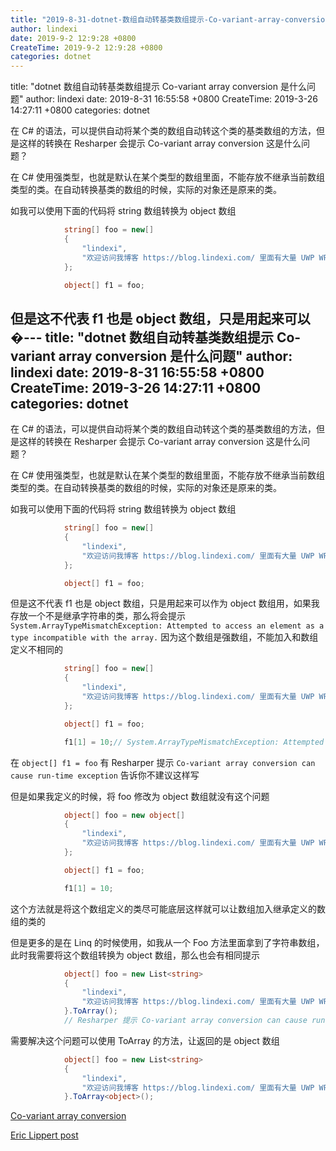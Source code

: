 ```yaml
---
title: "2019-8-31-dotnet-数组自动转基类数组提示-Co-variant-array-conversion-是什么问题"
author: lindexi
date: 2019-9-2 12:9:28 +0800
CreateTime: 2019-9-2 12:9:28 +0800
categories: dotnet
---
```


title: "dotnet 数组自动转基类数组提示 Co-variant array conversion 是什么问题"
author: lindexi
date: 2019-8-31 16:55:58 +0800
CreateTime: 2019-3-26 14:27:11 +0800
categories: dotnet

<!--more-->



在 C# 的语法，可以提供自动将某个类的数组自动转这个类的基类数组的方法，但是这样的转换在 Resharper 会提示 Co-variant array conversion 这是什么问题？

<!--more-->



在 C# 使用强类型，也就是默认在某个类型的数组里面，不能存放不继承当前数组类型的类。在自动转换基类的数组的时候，实际的对象还是原来的类。

如我可以使用下面的代码将 string 数组转换为 object 数组

```csharp
            string[] foo = new[]
            {
                "lindexi",
                "欢迎访问我博客 https://blog.lindexi.com/ 里面有大量 UWP WPF 博客"
            };

            object[] f1 = foo;
```

但是这不代表 f1 也是 object 数组，只是用起来可以�---
title: "dotnet 数组自动转基类数组提示 Co-variant array conversion 是什么问题"
author: lindexi
date: 2019-8-31 16:55:58 +0800
CreateTime: 2019-3-26 14:27:11 +0800
categories: dotnet
---

在 C# 的语法，可以提供自动将某个类的数组自动转这个类的基类数组的方法，但是这样的转换在 Resharper 会提示 Co-variant array conversion 这是什么问题？

<!--more-->



在 C# 使用强类型，也就是默认在某个类型的数组里面，不能存放不继承当前数组类型的类。在自动转换基类的数组的时候，实际的对象还是原来的类。

如我可以使用下面的代码将 string 数组转换为 object 数组

```csharp
            string[] foo = new[]
            {
                "lindexi",
                "欢迎访问我博客 https://blog.lindexi.com/ 里面有大量 UWP WPF 博客"
            };

            object[] f1 = foo;
```

但是这不代表 f1 也是 object 数组，只是用起来可以作为 object 数组用，如果我存放一个不是继承字符串的类，那么将会提示 `System.ArrayTypeMismatchException: Attempted to access an element as a type incompatible with the array.` 因为这个数组是强数组，不能加入和数组定义不相同的

```csharp
            string[] foo = new[]
            {
                "lindexi",
                "欢迎访问我博客 https://blog.lindexi.com/ 里面有大量 UWP WPF 博客"
            };

            object[] f1 = foo;

            f1[1] = 10;// System.ArrayTypeMismatchException: Attempted to access an element as a type incompatible with the array.
```

在 `object[] f1 = foo` 有 Resharper 提示 `Co-variant array conversion can cause run-time exception` 告诉你不建议这样写

但是如果我定义的时候，将 foo 修改为 object 数组就没有这个问题

```csharp
            object[] foo = new object[]
            {
                "lindexi",
                "欢迎访问我博客 https://blog.lindexi.com/ 里面有大量 UWP WPF 博客"
            };

            object[] f1 = foo;

            f1[1] = 10;
```

这个方法就是将这个数组定义的类尽可能底层这样就可以让数组加入继承定义的数组的类的

但是更多的是在 Linq 的时候使用，如我从一个 Foo 方法里面拿到了字符串数组，此时我需要将这个数组转换为 object 数组，那么也会有相同提示

```csharp
            object[] foo = new List<string>
            {
                "lindexi",
                "欢迎访问我博客 https://blog.lindexi.com/ 里面有大量 UWP WPF 博客"
            }.ToArray();
            // Resharper 提示 Co-variant array conversion can cause run-time exception 因为 ToArray 返回的是 string[] 也就是通过 foo 拿到的是强数组
```

需要解决这个问题可以使用 ToArray 的方法，让返回的是 object 数组

```csharp
            object[] foo = new List<string>
            {
                "lindexi",
                "欢迎访问我博客 https://blog.lindexi.com/ 里面有大量 UWP WPF 博客"
            }.ToArray<object>();
```

[Co-variant array conversion](https://www.jetbrains.com/help/resharper/2018.3/CoVariantArrayConversion.html )

[Eric Lippert post](https://blogs.msdn.microsoft.com/ericlippert/2007/10/17/covariance-and-contravariance-in-c-part-two-array-covariance/)

